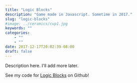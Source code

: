 ```yaml
---
title: "Logic Blocks"
description: "Game made in Javascript. Sometime in 2017."
slug: "logic-blocks"
#image: ../ceramics/cup1.jpg
keywords: ""
categories:
    - ""
    - ""
date: 2017-12-17T20:02:39-08:00
draft: false
---
```

Description here. I'll add more later.

See my code for <a href="https://github.com/theflowong/logic-blocks-game">Logic Blocks</a> on Github!
